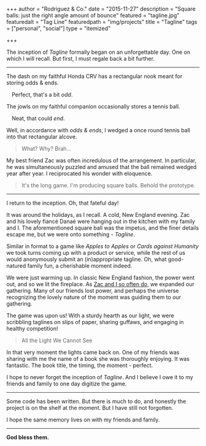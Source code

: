 +++
author = "Rodriguez & Co."
date = "2015-11-27"
description = "Square balls: just the right angle amount of bounce"
featured = "tagline.jpg"
featuredalt = "Tag Line"
featuredpath = "img/projects"
title = "Tagline"
tags = ["personal", "social"]
type = "itemized"

+++

The inception of *Tagline* formally began on an unforgettable day. One on which I will recall.  But first, I must regale back a bit further.

***

The dash on my faithful Honda CRV has a rectangular nook meant for storing odds & ends.

&emsp;Perfect, that's a bit *odd*.

The jowls on my faithful companion occasionally stores a tennis ball.

&emsp;Neat, that could *end*.

Well, in accordance with *odds & ends*, I wedged a once round tennis ball into that rectangular alcove.

> What? Why? Brah...

My best friend Zac was often incredulous of the arrangement. In particular, he was simultaneously puzzled and amused that the ball remained wedged year after year. I reciprocated his wonder with eloquence.

> It's the long game. I'm producing square balls. Behold the prototype.

***

I return to the inception. Oh, that fateful day!

It was around the holidays, as I recall. A cold, New England evening. Zac and his lovely fiancé Danaé were hanging out in the kitchen with my family and I. The aforementioned square ball was the impetus, and the finer details escape me, but we were onto something - *Tagline*.

Similar in format to a game like *Apples to Apples* or *Cards against Humanity* we took turns coming up with a product or service, while the rest of us would anonymously submit an (in)appropriate tagline. Oh, what good-natured family fun, a cherishable moment indeed.

We were just warming up. In classic New England fashion, the power went out, and so we lit the fireplace. As [Zac and I so often do](/posts/local-vendor), we expanded our gathering. Many of our friends lost power, and perhaps the universe recognizing the lovely nature of the moment was guiding them to our gathering.

The game was upon us! With a sturdy hearth as our light, we were scribbling taglines on slips of paper, sharing guffaws, and engaging in healthy competition!

> All the Light We Cannot See

In that very moment the lights came back on. One of my friends was sharing with me the name of a book she was thoroughly enjoying. It was fantastic. The book title, the timing, the moment - perfect.

I hope to never forget the inception of *Tagline*. And I believe I owe it to my friends and family to one day digitize the game.

***

Some code has been written. But there is much to do, and honestly the project is on the shelf at the moment. But I have still not forgotten.
  
I hope the same memory lives on with my friends and family.

***

**God bless them.**